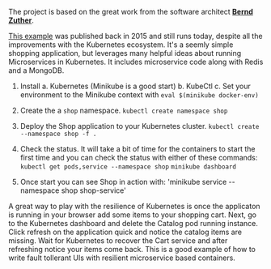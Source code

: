 The project is based on the great work from the software architect 
[**Bernd Zuther**](https://github.com/zutherb).

[This example](https://github.com/zutherb/AppStash/tree/543d00282875c2dce64e788b265a0f3b3fc217e2/kubernetes/example/shop) 
was published back in 2015 and still runs today, despite all the improvements 
with the Kubernetes ecosystem. It's a seemly simple shopping application, but 
leverages many helpful ideas about running Microservices in Kubernetes. It 
includes microservice code along with Redis and a MongoDB.  

1. Install 
   a. Kubernetes (Minikube is a good start)
   b. KubeCtl
   c. Set your environment to the Minikube context with `eval $(minikube docker-env)`

2. Create the a `shop` namespace.
`kubectl create namespace shop`

3. Deploy the Shop application to your Kubernetes cluster.
`kubectl create --namespace shop -f .`

4. Check the status. It will take a bit of time for the containers to start the first time and 
you can check the status with either of these commands:
`kubectl get pods,service --namespace shop`
`minikube dashboard`

5. Once start you can see Shop in action with: 
'minikube service --namespace shop shop-service'

A great way to play with the resilience of Kubernetes is once the applicaton
is running in your browser add some items to your shopping cart. Next, go to 
the Kubernetes dashboard and delete the Catalog pod running instance. Click 
refresh on the application quick and notice the catalog items are missing. Wait 
for Kubernetes to recover the Cart service and after refreshing notice your 
items come back. This is a good example of how to write fault tollerant UIs 
with resilient microservice based containers.
